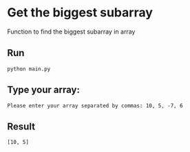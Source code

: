 # Get the biggest subarray
Function to find the biggest subarray in array

## Run
```
python main.py
```
## Type your array:
```
Please enter your array separated by commas: 10, 5, -7, 6  
```
## Result
```
[10, 5]
```
